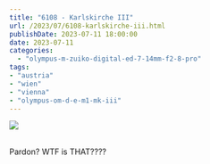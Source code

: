 ```yaml
---
title: "6108 - Karlskirche III"
url: /2023/07/6108-karlskirche-iii.html
publishDate: 2023-07-11 18:00:00
date: 2023-07-11
categories:
  - "olympus-m-zuiko-digital-ed-7-14mm-f2-8-pro"
tags:
- "austria"
- "wien"
- "vienna"
- "olympus-om-d-e-m1-mk-iii"
---
```

<div class="container">
<div class="center"><a target="_blank" href="https://d25zfm9zpd7gm5.cloudfront.net/1200x1200/2020/20200308_130748_lr.jpg"><img class="webfeedsFeaturedVisual" src="https://d25zfm9zpd7gm5.cloudfront.net/0600x0600/2020/20200308_130748_lr.jpg" /></a></div>
</div>
<br />

Pardon? WTF is THAT????
